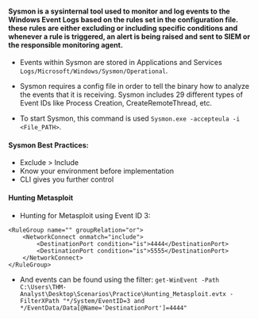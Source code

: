 #### Sysmon is a sysinternal tool used to monitor and log events to the Windows Event Logs based on the rules set in the configuration file. these rules are either excluding or including specific conditions and whenever a rule is triggered, an alert is being raised and sent to SIEM or the responsible monitoring agent.

- Events within Sysmon are stored in Applications and Services `Logs/Microsoft/Windows/Sysmon/Operational`.

- Sysmon requires a config file in order to tell the binary how to analyze the events that it is receiving. Sysmon includes 29 different types of Event IDs like Process Creation, CreateRemoteThread, etc.

- To start Sysmon, this command is used `Sysmon.exe -accepteula -i <File_PATH>`.

#### Sysmon Best Practices:
- Exclude > Include
- Know your environment before implementation
- CLI gives you further control

#### Hunting Metasploit
- Hunting for Metasploit using Event ID 3:
```
<RuleGroup name="" groupRelation="or">
	<NetworkConnect onmatch="include">
		<DestinationPort condition="is">4444</DestinationPort>
		<DestinationPort condition="is">5555</DestinationPort>
	</NetworkConnect>
</RuleGroup>
```

- And events can be found using the filter: ```get-WinEvent -Path C:\Users\THM-Analyst\Desktop\Scenarios\Practice\Hunting_Metasploit.evtx -FilterXPath "*/System/EventID=3 and */EventData/Data[@Name='DestinationPort']=4444"```



